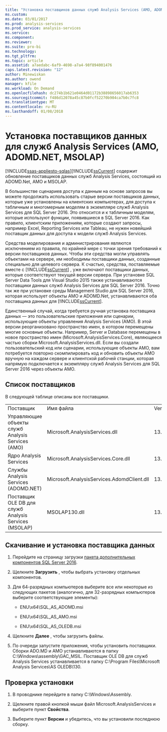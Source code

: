 ```yaml
---
title: "Установка поставщиков данных служб Analysis Services (AMO, ADOMD.NET, MSOLAP) | Документы Microsoft"
ms.custom: 
ms.date: 03/01/2017
ms.prod: analysis-services
ms.prod_service: analysis-services
ms.service: 
ms.component: 
ms.reviewer: 
ms.suite: pro-bi
ms.technology: 
ms.tgt_pltfrm: 
ms.topic: article
ms.assetid: a7aedabc-6af9-4698-a7a4-98f894001476
caps.latest.revision: "12"
author: Minewiskan
ms.author: owend
manager: kfile
ms.workload: On Demand
ms.openlocfilehash: dc274b1b621e0464d01172b38898656017ab6353
ms.sourcegitcommit: f486d12078a45c87b0fcf52270b904ca7b0c7fc8
ms.translationtype: MT
ms.contentlocale: ru-RU
ms.lasthandoff: 01/08/2018
---
```

# <a name="install-analysis-services-data-providers-amo-adomdnet-msolap"></a>Установка поставщиков данных для служб Analysis Services (AMO, ADOMD.NET, MSOLAP)
[!INCLUDE[ssas-appliesto-sqlas](../../../includes/ssas-appliesto-sqlas.md)][!INCLUDE[ssCurrent](../../../includes/sscurrent-md.md)] содержит обновление поставщиков данных служб Analysis Services, состоящий из ADOMD.Net, AMO и MSOLAP.  
  
 В большинстве сценариев доступа к данным на основе запросов вы можете продолжать использовать старые версии поставщиков данных, которые уже установлены на клиентских компьютерах, для доступа к табличным и многомерным моделям в экземпляре служб Analysis Services для SQL Server 2016. Это относится и к табличным моделям, которые используют функции, появившиеся в SQL Server 2016. Как правило, клиентским приложениям, которые создают запросы, например Excel, Reporting Services или Tableau, не нужен новейший поставщик данных для доступа к модели служб Analysis Services.  
  
 Средства моделирования и администрирования являются исключением из правила, по крайней мере с точки зрения требований к версии поставщиков данных. Чтобы эти средства могли управлять объектами на сервере, им необходимы поставщики данных, созданные специально для целевого сервера. К счастью, средства, поставляемые вместе с [!INCLUDE[ssCurrent](../../../includes/sscurrent-md.md)] , уже включают поставщики данных, которые соответствуют текущей версии сервера.  При установке SQL Server Data Tools для Visual Studio 2015 также устанавливаются поставщики данных служб Analysis Services для SQL Server 2016. Точно так же при установке среды Management Studio для SQL Server 2016, которая использует объекты AMO и ADOMD.Net, устанавливаются оба поставщика данных для [!INCLUDE[ssCurrent](../../../includes/sscurrent-md.md)].  
  
 Единственный случай, когда требуется ручная установка поставщика данных — это пользовательские приложения или сценарии, использующие объекты управления Analysis Services (AMO). В этой версии реорганизовано пространство имен, в котором перемещены многие основные объекты. Например, Server и Database перемещены в новое пространство имен (Microsoft.AnalysisServices.Core), являющееся частью сборки Microsoft.AnalysisServices.dll. Если вы создали пользовательский код или сценарии, использующие объекты AMO, вам потребуется повторно скомпилировать код и обновить объекты AMO вручную на каждом сервере и клиентской рабочей станции, которая напрямую подключается к экземпляру служб Analysis Services для SQL Server 2016 через объекты AMO.  
  
## <a name="provider-list"></a>Список поставщиков  
 В следующей таблице описаны все поставщики.  
  
||||  
|-|-|-|  
|Поставщик|Имя файла|Version|  
|Управляющие объекты служб Analysis Services (AMO)|Microsoft.AnalysisServices.dll|13.0.0.0|  
|Ядро Analysis Services|Microsoft.AnalysisServices.Core.dll|13.0.0.0|  
|Службы Analysis Services (ADOMD.NET)|Microsoft.AnalysisServices.AdomdClient.dll|13.0.0.0|  
|Поставщик OLE DB для служб Analysis Services (MSOLAP)|MSOLAP130.dll|13.0.0.0|  
  
## <a name="download-and-install-data-provider"></a>Скачивание и установка поставщика данных  
  
1.  Перейдите на страницу загрузки [пакета дополнительных компонентов SQL Server 2016](http://go.microsoft.com/fwlink/?LinkID=398150).  
  
2.  Щелкните **Загрузить** , чтобы выбрать установку отдельных компонентов.  
  
3.  Для 64-разрядных компьютеров выберите все или некоторые из следующих пакетов (аналогично, для 32-разрядных компьютеров выберите соответствующие элементы):  
  
    -   ENU\x64\SQL_AS_ADOMD.msi  
  
    -   ENU\x64\SQL_AS_AMO.msi  
  
    -   ENU\x64\SQL_AS_OLEDB.msi  
  
4.  Щелкните **Далее** , чтобы загрузить файлы.  
  
5.  По очереди запустите приложения, чтобы установить поставщики. Сборки ADO.MD и AMO устанавливаются в папку C:\Windows\assembly\GAC_MSIL. Поставщик OLE DB для служб Analysis Services устанавливается в папку C:\Program Files\Microsoft Analysis Services\AS OLEDB\130.  
  
## <a name="verify-installation"></a>Проверка установки  
  
1.  В проводнике перейдите в папку C:\Windows\Assembly.  
  
2.  Щелкните правой кнопкой мыши файл Microsoft.AnalysisServices и выберите пункт **Свойства**.  
  
3.  Выберите пункт **Версии** и убедитесь, что вы установили последнюю сборку.  
  
  
